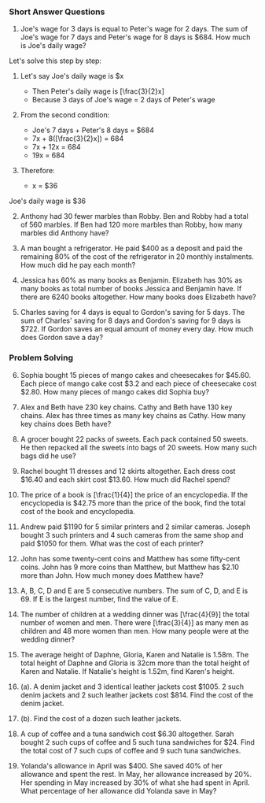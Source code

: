 ### Short Answer Questions

1. Joe's wage for 3 days is equal to Peter's wage for 2 days. The sum of Joe's wage for 7 days and Peter's wage for 8 days is $684. How much is Joe's daily wage?

Let's solve this step by step:

1. Let's say Joe's daily wage is $x

   - Then Peter's daily wage is \[\frac{3}{2}x\]
   - Because 3 days of Joe's wage = 2 days of Peter's wage

2. From the second condition:

   - Joe's 7 days + Peter's 8 days = $684
   - 7x + 8(\[\frac{3}{2}x\]) = 684
   - 7x + 12x = 684
   - 19x = 684

3. Therefore:
   - x = $36

Joe's daily wage is $36

2. Anthony had 30 fewer marbles than Robby. Ben and Robby had a total of 560 marbles. If Ben had 120 more marbles than Robby, how many marbles did Anthony have?

3. A man bought a refrigerator. He paid $400 as a deposit and paid the remaining 80% of the cost of the refrigerator in 20 monthly instalments. How much did he pay each month?

4. Jessica has 60% as many books as Benjamin. Elizabeth has 30% as many books as total number of books Jessica and Benjamin have. If there are 6240 books altogether. How many books does Elizabeth have?

5. Charles saving for 4 days is equal to Gordon's saving for 5 days. The sum of Charles' saving for 8 days and Gordon's saving for 9 days is $722. If Gordon saves an equal amount of money every day. How much does Gordon save a day?

### Problem Solving

6. Sophia bought 15 pieces of mango cakes and cheesecakes for $45.60. Each piece of mango cake cost $3.2 and each piece of cheesecake cost $2.80. How many pieces of mango cakes did Sophia buy?

7. Alex and Beth have 230 key chains. Cathy and Beth have 130 key chains. Alex has three times as many key chains as Cathy. How many key chains does Beth have?

8. A grocer bought 22 packs of sweets. Each pack contained 50 sweets. He then repacked all the sweets into bags of 20 sweets. How many such bags did he use?

9. Rachel bought 11 dresses and 12 skirts altogether. Each dress cost $16.40 and each skirt cost $13.60. How much did Rachel spend?

10. The price of a book is \[\frac{1}{4}\] the price of an encyclopedia. If the encyclopedia is $42.75 more than the price of the book, find the total cost of the book and encyclopedia.

11. Andrew paid $1190 for 5 similar printers and 2 similar cameras. Joseph bought 3 such printers and 4 such cameras from the same shop and paid $1050 for them. What was the cost of each printer?

12. John has some twenty-cent coins and Matthew has some fifty-cent coins. John has 9 more coins than Matthew, but Matthew has $2.10 more than John. How much money does Matthew have?

13. A, B, C, D and E are 5 consecutive numbers. The sum of C, D, and E is 69. If E is the largest number, find the value of E.

14. The number of children at a wedding dinner was \[\frac{4}{9}\] the total number of women and men. There were \[\frac{3}{4}\] as many men as children and 48 more women than men. How many people were at the wedding dinner?

15. The average height of Daphne, Gloria, Karen and Natalie is 1.58m. The total height of Daphne and Gloria is 32cm more than the total height of Karen and Natalie. If Natalie's height is 1.52m, find Karen's height.

16. (a). A denim jacket and 3 identical leather jackets cost $1005. 2 such denim jackets and 2 such leather jackets cost $814. Find the cost of the denim jacket.
17. (b). Find the cost of a dozen such leather jackets.

18. A cup of coffee and a tuna sandwich cost $6.30 altogether. Sarah bought 2 such cups of coffee and 5 such tuna sandwiches for $24. Find the total cost of 7 such cups of coffee and 9 such tuna sandwiches.

19. Yolanda's allowance in April was $400. She saved 40% of her allowance and spent the rest. In May, her allowance increased by 20%. Her spending in May increased by 30% of what she had spent in April. What percentage of her allowance did Yolanda save in May?
